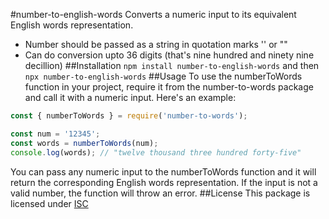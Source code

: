 #number-to-english-words
Converts a numeric input to its equivalent English words representation.
- Number should be passed as a string in quotation marks '' or ""
- Can do conversion upto 36 digits (that's nine hundred and ninety nine decillion)
##Installation
`npm install number-to-english-words`
and then
`npx number-to-english-words`
##Usage
To use the numberToWords function in your project, require it from the number-to-words package and call it with a numeric input. Here's an example:
```javascript
const { numberToWords } = require('number-to-words');

const num = '12345';
const words = numberToWords(num);
console.log(words); // "twelve thousand three hundred forty-five"
```
You can pass any numeric input to the numberToWords function and it will return the corresponding English words representation. If the input is not a valid number, the function will throw an error.
##License
This package is licensed under [ISC](https://opensource.org/license/isc-license-txt/)
